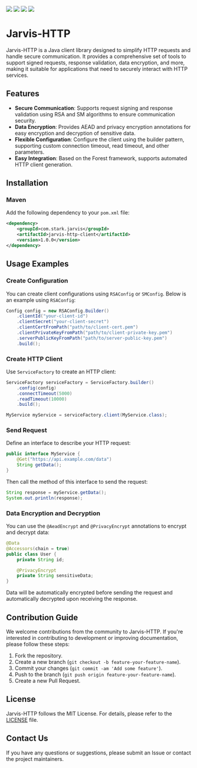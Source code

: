 [![](https://img.shields.io/badge/Maven%20Central-v1.0.0-brightgreen)](https://central.sonatype.com/artifact/io.github.benfromchina/jarvis-http/1.0.0)
[![](https://img.shields.io/badge/Release-v1.0.0-blue)](https://gitee.com/jarvis-lib/jarvis-http/releases/v1.0.0)
[![](https://img.shields.io/badge/License-Apache--2.0-9cf)](https://www.apache.org/licenses/LICENSE-2.0.html)
[![](https://img.shields.io/badge/JDK-8+-9cf)]()

# Jarvis-HTTP

Jarvis-HTTP is a Java client library designed to simplify HTTP requests and handle secure communication. It provides a comprehensive set of tools to support signed requests, response validation, data encryption, and more, making it suitable for applications that need to securely interact with HTTP services.

## Features

- **Secure Communication**: Supports request signing and response validation using RSA and SM algorithms to ensure communication security.
- **Data Encryption**: Provides AEAD and privacy encryption annotations for easy encryption and decryption of sensitive data.
- **Flexible Configuration**: Configure the client using the builder pattern, supporting custom connection timeout, read timeout, and other parameters.
- **Easy Integration**: Based on the Forest framework, supports automated HTTP client generation.

## Installation

### Maven

Add the following dependency to your `pom.xml` file:

```xml
<dependency>
    <groupId>com.stark.jarvis</groupId>
    <artifactId>jarvis-http-client</artifactId>
    <version>1.0.0</version>
</dependency>
```

## Usage Examples

### Create Configuration

You can create client configurations using `RSAConfig` or `SMConfig`. Below is an example using `RSAConfig`:

```java
Config config = new RSAConfig.Builder()
    .clientId("your-client-id")
    .clientSecret("your-client-secret")
    .clientCertFromPath("path/to/client-cert.pem")
    .clientPrivateKeyFromPath("path/to/client-private-key.pem")
    .serverPublicKeyFromPath("path/to/server-public-key.pem")
    .build();
```

### Create HTTP Client

Use `ServiceFactory` to create an HTTP client:

```java
ServiceFactory serviceFactory = ServiceFactory.builder()
    .config(config)
    .connectTimeout(5000)
    .readTimeout(10000)
    .build();

MyService myService = serviceFactory.client(MyService.class);
```

### Send Request

Define an interface to describe your HTTP request:

```java
public interface MyService {
    @Get("https://api.example.com/data")
    String getData();
}
```

Then call the method of this interface to send the request:

```java
String response = myService.getData();
System.out.println(response);
```

### Data Encryption and Decryption

You can use the `@AeadEncrypt` and `@PrivacyEncrypt` annotations to encrypt and decrypt data:

```java
@Data
@Accessors(chain = true)
public class User {
    private String id;

    @PrivacyEncrypt
    private String sensitiveData;
}
```

Data will be automatically encrypted before sending the request and automatically decrypted upon receiving the response.

## Contribution Guide

We welcome contributions from the community to Jarvis-HTTP. If you're interested in contributing to development or improving documentation, please follow these steps:

1. Fork the repository.
2. Create a new branch (`git checkout -b feature-your-feature-name`).
3. Commit your changes (`git commit -am 'Add some feature'`).
4. Push to the branch (`git push origin feature-your-feature-name`).
5. Create a new Pull Request.

## License

Jarvis-HTTP follows the MIT License. For details, please refer to the [LICENSE](LICENSE) file.

## Contact Us

If you have any questions or suggestions, please submit an Issue or contact the project maintainers.